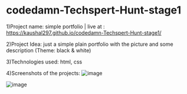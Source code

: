 # codedamn-Techspert-Hunt-stage1
1)Project name: simple portfolio | live at : https://kaushal297.github.io/codedamn-Techspert-Hunt-stage1/

2)Project Idea: just a simple plain portfolio with the picture and some description (Theme: black & white)

3)Technologies used: html, css

4)Screenshots of the projects: 
![image](https://user-images.githubusercontent.com/25638204/129494517-f256afb9-d223-4e36-a765-6292be576f86.png)

![image](https://user-images.githubusercontent.com/25638204/129852329-dfc21dad-2f5b-4228-9cdd-f5913a2c99f1.png)
